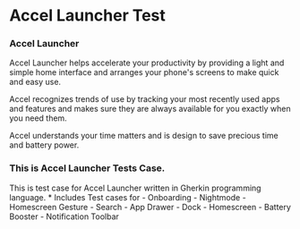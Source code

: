 # Accel Launcher Test
### Accel Launcher

Accel Launcher helps accelerate your productivity by providing a light and simple home interface and arranges your phone's screens to make quick and easy use.

Accel recognizes trends of use by tracking your most recently used apps and features and makes sure they are always available for you exactly when you need them.

Accel understands your time matters and is design to save precious time and battery power.


### This is Accel Launcher Tests Case.
This is test case for Accel Launcher written in Gherkin programming language.
    * Includes Test cases for
        - Onboarding
        - Nightmode
        - Homescreen Gesture
        - Search 
        - App Drawer
        - Dock
        - Homescreen
        - Battery Booster
        - Notification Toolbar

